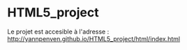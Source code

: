 # HTML5_project

Le projet est accesible à l'adresse : http://yannpenven.github.io/HTML5_project/html/index.html
